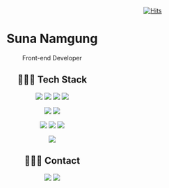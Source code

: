 <div align="right">
  
  [![Hits](https://hits.seeyoufarm.com/api/count/incr/badge.svg?url=https%3A%2F%2Fgithub.com%2Fzzsza)](https://hits.seeyoufarm.com)
  
</div>
  
<div align=center>
  <h1>Suna Namgung</h1>
  <p>Front-end Developer</p>
</div>

<h2 align="center">👩🏻‍💻 Tech Stack</h2>

<p align="center">
    <img src="https://img.shields.io/badge/React-61DAFB?style=flat-square&logo=react&logoColor=white"/>
    <img src="https://img.shields.io/badge/Javascript-ffb13b?style=flat-square&logo=javascript&logoColor=white"/>
    <img src="https://img.shields.io/badge/CSS-1572B6?style=flat-square&logo=css3&logoColor=white"/>
    <img src="https://img.shields.io/badge/HTML-E34F26?style=flat-square&logo=html5&logoColor=white"/>
</p>

<p align="center">
    <img src="https://img.shields.io/badge/RubyonRails-CC0000?style=flat-square&logo=Ruby-on-Rails&logoColor=white"/>
    <img src="https://img.shields.io/badge/PostgreSQL-336791?style=flat-square&logo=PostgreSQL&logoColor=white"/>
</p>

<p align="center">
    <img src="https://img.shields.io/badge/TailwindCSS-38B2AC?style=flat-square&logo=tailwind-css&logoColor=white"/>
    <img src="https://img.shields.io/badge/Sass-CC6699?style=flat-square&logo=sass&logoColor=white"/>
    <img src="https://img.shields.io/badge/Styled Components-DB7093?style=flat-square&logo=styled-components&logoColor=white"/>
</p>

<p align="center">
    <img src="https://img.shields.io/badge/aws-333664?style=flat-square&logo=amazon-aws&logoColor=white"/>
</p>



<h2 align="center"> 🙋🏻‍♀️ Contact </h2>

<p align="center">
   <a href="mailto:suna.namgung@gmail.com" target="_blank"><img src="https://img.shields.io/badge/Gmail-EA4335?style=flat-square&logo=gmail&logoColor=white"/></a>
<!--    <a href="https://velog.io/@sunaaank" target="_blank"><img src="https://img.shields.io/badge/Homepage-F68315?style=flat-square&logo=HomeAdvisor&logoColor=white"/></a> -->
   <a href="https://velog.io/@sunaaank" target="_blank"><img src="https://img.shields.io/badge/Velog-20c997?style=flat-square&logo=Vimeo&logoColor=white"/></a>
</p>


